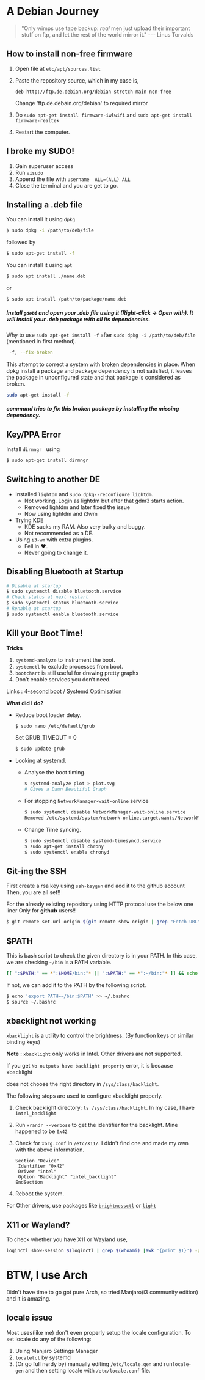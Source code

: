 # A Debian Journey 

> "Only wimps use tape backup: _real_ men just upload their important stuff on ftp, and let the rest of the world mirror it."  --- Linus Torvalds



## How to install non-free firmware

1. Open file at ```etc/apt/sources.list```

2. Paste the repository source, which in my case is,

     ``deb http://ftp.de.debian.org/debian stretch main non-free``

     Change 'ftp.de.debain.org/debian' to required mirror

3. Do ```sudo apt-get install firmware-iwlwifi``` and ``sudo apt-get install firmware-realtek``

4. Restart the computer.



## I broke my SUDO!

1. Gain superuser access
2. Run ```visudo```
3. Append the file with
    ``username	ALL=(ALL) ALL``
4. Close the terminal and you are get to go.



## Installing a .deb file

You can install it using  ```dpkg```

```bash
$ sudo dpkg -i /path/to/deb/file
```

 followed by 

```bash
$ sudo apt-get install -f
```



You can install it using ```apt```

```bash
$ sudo apt install ./name.deb
```

or

```bash
$ sudo apt install /path/to/package/name.deb
```

##### Install ```gdebi``` and open your .deb file using it (Right-click -> Open with). It will install your .deb package with all its dependencies.
Why to use ```sudo apt-get install -f``` after ```sudo dpkg -i /path/to/deb/file``` (mentioned in first method).

```bash
 -f, --fix-broken
```

This attempt to correct a system with broken dependencies in place.
When dpkg install a package and package dependency is not satisfied, it leaves the package in unconfigured state and that package is considered as broken.

```bash
sudo apt-get install -f 
```

##### command tries to fix this broken package by installing the missing dependency.



## Key/PPA Error

Install ```dirmngr ``` using 

```bash
$ sudo apt-get install dirmngr
```



## Switching to another DE

- Installed ```lightdm``` and ```sudo dpkg--reconfigure lightdm```.
  - Not working. Login as lightdm but after that gdm3 starts action.
  - Removed lightdm and later fixed the issue
  - Now using lightdm and i3wm
- Trying KDE
  - KDE sucks my RAM. Also very bulky and buggy.
  - Not recommended as a DE.
- Using ``i3-wm`` with extra plugins.
  - Fell in :heart:. 
  - Never going to change it.



## Disabling Bluetooth at Startup

```bash
# Disable at startup
$ sudo systemctl disable bluetooth.service
# Check status at next restart
$ sudo systemctl status bluetooth.service
# Renable at startup
$ sudo systemctl enable bluetooth.service
```



## Kill your Boot Time!

**Tricks**

1. ```systemd-analyze``` to instrument the boot.
2. ```systemctl```  to exclude processes from boot.
3. ```bootchart```  is still useful for drawing pretty graphs
4. Don’t enable services you don’t need.

Links : [4-second boot](https://mike42.me/blog/how-to-boot-debian-in-4-seconds) / [Systemd Optimisation](https://freedesktop.org/wiki/Software/systemd/Optimizations/)

**What did I do?**

- Reduce boot loader delay.

  ```bash
  $ sudo nano /etc/default/grub
  ```

  Set GRUB_TIMEOUT = 0

  ```bash
  $ sudo update-grub
  ```

- Looking at systemd.

  - Analyse the boot timing.

    ```bash
    $ systemd-analyze plot > plot.svg
    # Gives a Damn Beautiful Graph
    ```

  - For stopping  ```NetworkManager-wait-online``` service

    ```bash
    $ sudo systemctl disable NetworkManager-wait-online.service
    Removed /etc/systemd/system/network-online.target.wants/NetworkManager-wait-online.service.
    ```

  - Change Time syncing.

    ```bash
    $ sudo systemctl disable systemd-timesyncd.service
    $ sudo apt-get install chrony
    $ sudo systemctl enable chronyd
    ```


## Git-ing the SSH

First create a rsa key using ``ssh-keygen`` and add it to the github account
Then, you are all set!!

For the already existing repository using HTTP protocol use the below one liner
Only for **github** users!!

```bash
$ git remote set-url origin $(git remote show origin | grep "Fetch URL" | sed 's/ *Fetch URL: //' | sed 's/https:\/\/github.com\//git@github.com:/')
```



## $PATH

This is bash script to check the given directory is in your PATH. In this case, we are checking ```~/bin``` is a PATH variable.

```bash
[[ ":$PATH:" == *":$HOME/bin:"* || ":$PATH:" == *":~/bin:"* ]] && echo "~/bin is in PATH" || echo "~/bin is not in PATH"
```

If not, we can add it to the PATH by the following script.

```bash
$ echo 'export PATH=~/bin:$PATH' >> ~/.bashrc
$ source ~/.bashrc
```



## xbacklight not working 

``xbacklight`` is a utility to control the brightness. (By function keys or similar binding keys)

**Note** : ``xbacklight`` only works in Intel. Other drivers are not supported.

If you get ``No outputs have backlight property`` error, it is because xbacklight

does not choose the right directory in ``/sys/class/backlight``.

The following steps are used to configure xbacklight properly.

1. Check backlight directory: ``ls /sys/class/backlight``. In my case, I have ``intel_backlight``

2. Run ``xrandr --verbose`` to get the identifier for the backlight. Mine happened to be ``0x42``

3. Check for ``xorg.conf`` in ``/etc/X11/``. I didn't find one and made my own with the above information.

   ```
   Section "Device"
   	Identifier "0x42"
   	Driver "intel"
   	Option "Backlight" "intel_backlight"
   EndSection
   ```

4. Reboot the system.

For Other drivers, use packages like [``brightnessctl``](https://github.com/Hummer12007/brightnessctl) or [``light``](https://github.com/haikarainen/light)



## X11 or Wayland?

To check whether you have X11 or Wayland use,

```bash
loginctl show-session $(loginctl | grep $(whoami) |awk '{print $1}') -p Type
```



# BTW, I use Arch 

Didn't have time to go got pure Arch, so tried Manjaro(i3 community edition) and it is amazing.

## locale issue

Most uses(like me) don't even properly setup the locale configuration. To set locale do any of the following:

1. Using Manjaro Settings Manager
2. ``localetcl`` by systemd
3. (Or go full nerdy by) manually editing ``/etc/locale.gen`` and run``locale-gen`` and then setting locale with ``/etc/locale.conf`` file.

